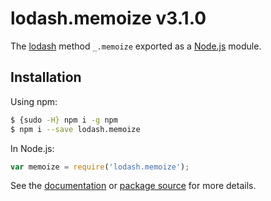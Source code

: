 # lodash.memoize v3.1.0

The [lodash](https://lodash.com/) method `_.memoize` exported as a [Node.js](https://nodejs.org/) module.

## Installation

Using npm:
```bash
$ {sudo -H} npm i -g npm
$ npm i --save lodash.memoize
```

In Node.js:
```js
var memoize = require('lodash.memoize');
```

See the [documentation](https://lodash.com/docs#memoize) or [package source](https://github.com/lodash/lodash/blob/3.1.0-npm-packages/lodash.memoize) for more details.
